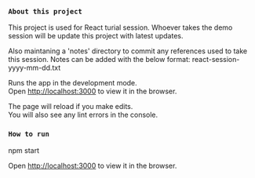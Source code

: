 
### `About this project`

This project is used for React turial session.
Whoever takes the demo session will be update this project with latest updates.

Also maintaning a 'notes' directory to commit any references used to take this session.
Notes can be added with the below format:
react-session-yyyy-mm-dd.txt

Runs the app in the development mode.<br />
Open [http://localhost:3000](http://localhost:3000) to view it in the browser.

The page will reload if you make edits.<br />
You will also see any lint errors in the console.

### `How to run`

npm start

Open [http://localhost:3000](http://localhost:3000) to view it in the browser.
